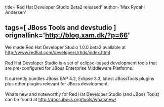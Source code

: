 title='Red Hat Developer Studio Beta2 released'
author='Max Rydahl Andersen'

tags=[ JBoss Tools and devstudio ]
orignallink='http://blog.xam.dk/?p=66'
---
<div><p>We made Red Hat Developer Studio 1.0.0.beta2 available at 
<a href="http://www.redhat.com/developers/rhds/index.html">http://www.redhat.com/developers/rhds/index.html</a>
<br><br>
Red Hat Developer Studio is a set of eclipse-based development tools that are pre-configured for JBoss Enterprise Middleware Platforms.
<br><br>
It currently bundles JBoss EAP 4.2, Eclipse 3.3, latest JBossTools plugins plus other plugins relevant for JBoss development.
<br><br>
Whats new and noteworthy for Red Hat Developer Studio (and JBoss Tools) can be found at
<a href="http://docs.jboss.org/tools/whatsnew/">http://docs.jboss.org/tools/whatsnew/</a>
<br><br></p></div>
